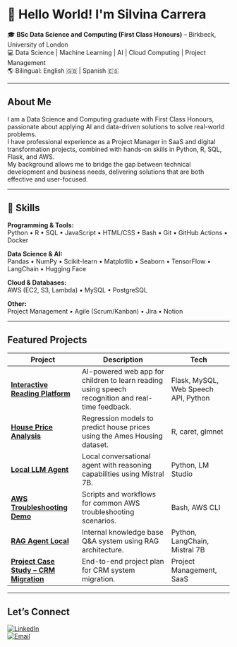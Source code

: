 # 👋 Hello World! I'm Silvina Carrera

🎓 **BSc Data Science and Computing (First Class Honours)** – Birkbeck, University of London  
💻 Data Science | Machine Learning | AI | Cloud Computing | Project Management  
🌎 Bilingual: English 🇬🇧 | Spanish 🇪🇸  

---

## About Me
I am a Data Science and Computing graduate with First Class Honours, passionate about applying AI and data-driven solutions to solve real-world problems.  
I have professional experience as a Project Manager in SaaS and digital transformation projects, combined with hands-on skills in Python, R, SQL, Flask, and AWS.  
My background allows me to bridge the gap between technical development and business needs, delivering solutions that are both effective and user-focused.

---

## 🚀 Skills

**Programming & Tools:**  
Python • R • SQL • JavaScript • HTML/CSS • Bash • Git • GitHub Actions • Docker  

**Data Science & AI:**  
Pandas • NumPy • Scikit-learn • Matplotlib • Seaborn • TensorFlow • LangChain • Hugging Face  

**Cloud & Databases:**  
AWS (EC2, S3, Lambda) • MySQL • PostgreSQL  

**Other:**  
Project Management • Agile (Scrum/Kanban) • Jira • Notion  

---

## Featured Projects

| Project | Description | Tech |
|---------|-------------|------|
| [**Interactive Reading Platform**](https://github.com/scarrera03/reading-interactive) | AI-powered web app for children to learn reading using speech recognition and real-time feedback. | Flask, MySQL, Web Speech API, Python |
| [**House Price Analysis**](https://github.com/scarrera03/house-price-analysis) | Regression models to predict house prices using the Ames Housing dataset. | R, caret, glmnet |
| [**Local LLM Agent**](https://github.com/scarrera03/llm-agent-local) | Local conversational agent with reasoning capabilities using Mistral 7B. | Python, LM Studio |
| [**AWS Troubleshooting Demo**](https://github.com/scarrera03/aws-troubleshooting-demo) | Scripts and workflows for common AWS troubleshooting scenarios. | Bash, AWS CLI |
| [**RAG Agent Local**](https://github.com/scarrera03/rag-agent-local) | Internal knowledge base Q&A system using RAG architecture. | Python, LangChain, Mistral 7B |
| [**Project Case Study – CRM Migration**](https://github.com/scarrera03/project-case-study-crm-migration) | End-to-end project plan for CRM system migration. | Project Management, SaaS |

---

## Let’s Connect
[![LinkedIn](https://img.shields.io/badge/LinkedIn-0077B5?style=flat&logo=linkedin&logoColor=white)](https://www.linkedin.com/in/tu-perfil)  
[![Email](https://img.shields.io/badge/Email-silvinacarrera2%40gmail.com-red)](mailto:silvinacarrera87@gmail.com)  
